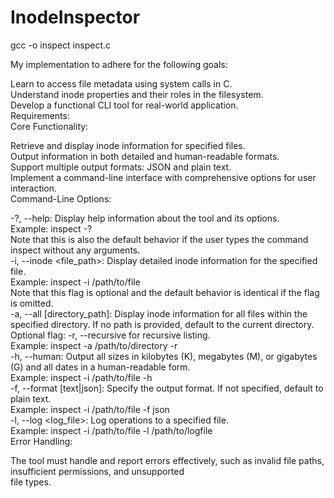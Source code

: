 # InodeInspector

gcc -o inspect inspect.c  

My implementation to adhere for the following goals:  

Learn to access file metadata using system calls in C.  
Understand inode properties and their roles in the filesystem.  
Develop a functional CLI tool for real-world application.  
Requirements:  
Core Functionality:  
  
Retrieve and display inode information for specified files.  
Output information in both detailed and human-readable formats.  
Support multiple output formats: JSON and plain text.  
Implement a command-line interface with comprehensive options for user interaction.  
Command-Line Options:  
  
-?, --help: Display help information about the tool and its options.  
Example: inspect -?  
Note that this is also the default behavior if the user types the command inspect without any arguments.  
-i, --inode <file_path>: Display detailed inode information for the specified file.  
Example: inspect -i /path/to/file  
Note that this flag is optional and the default behavior is identical if the flag is omitted.  
-a, --all [directory_path]: Display inode information for all files within the specified directory. If no path is provided, 
 default to the current directory.  
Optional flag: -r, --recursive for recursive listing.  
Example: inspect -a /path/to/directory -r  
-h, --human: Output all sizes in kilobytes (K), megabytes (M), or gigabytes (G) and all dates in a human-readable form.  
Example: inspect -i /path/to/file -h  
-f, --format [text|json]: Specify the output format. If not specified, default to plain text.  
Example: inspect -i /path/to/file -f json  
-l, --log <log_file>: Log operations to a specified file.  
Example: inspect -i /path/to/file -l /path/to/logfile  
Error Handling:  
  
The tool must handle and report errors effectively, such as invalid file paths, insufficient permissions, and unsupported  
 file types.  
